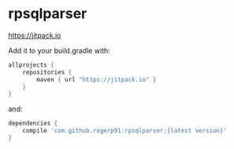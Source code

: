 # rpsqlparser
https://jitpack.io

Add it to your build.gradle with:
```gradle
allprojects {
    repositories {
        maven { url "https://jitpack.io" }
    }
}
```
and:

```gradle
dependencies {
    compile 'com.github.rogerp91:rpsqlparser:{latest version}'
}
```
